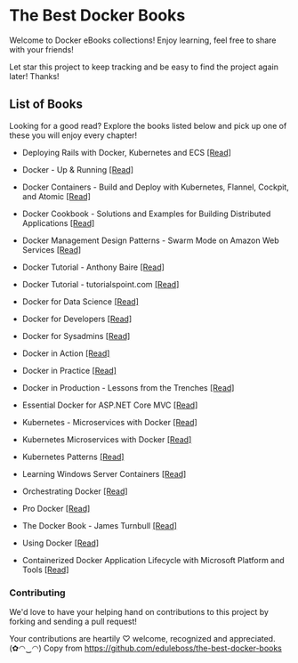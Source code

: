 # The Best Docker Books


Welcome to Docker eBooks collections! Enjoy learning, feel free to share with your friends!

Let star this project to keep tracking and be easy to find the project again later! Thanks!

## List of Books

Looking for a good read? Explore the books listed below and pick up one of these you will enjoy every chapter!

* Deploying Rails with Docker, Kubernetes and ECS [[Read]](/books/Deploying%20Rails%20with%20Docker%2C%20Kubernetes%20and%20ECS.pdf)

* Docker - Up & Running [[Read]](/books/Docker%20-%20Up%20%26%20Running.pdf)

* Docker Containers - Build and Deploy with Kubernetes, Flannel, Cockpit, and Atomic [[Read]](/books/Docker%20Containers%20-%20Build%20and%20Deploy%20with%20Kubernetes%2C%20Flannel%2C%20Cockpit%2C%20and%20Atomic.pdf)

* Docker Cookbook - Solutions and Examples for Building Distributed Applications [[Read]](/books/Docker%20Cookbook%20-%20Solutions%20and%20Examples%20for%20Building%20Distributed%20Applications.pdf)

* Docker Management Design Patterns - Swarm Mode on Amazon Web Services [[Read]](/books/Docker%20Management%20Design%20Patterns%20-%20Swarm%20Mode%20on%20Amazon%20Web%20Services.pdf)

* Docker Tutorial - Anthony Baire [[Read]](/books/Docker%20Tutorial%20-%20Anthony%20Baire.pdf)

* Docker Tutorial - tutorialspoint.com [[Read]](/books/Docker%20Tutorial%20-%20tutorialspoint.com.pdf)

* Docker for Data Science [[Read]](/books/Docker%20for%20Data%20Science.pdf)

* Docker for Developers [[Read]](/books/Docker%20for%20Developers.pdf)

* Docker for Sysadmins [[Read]](/books/Docker%20for%20Sysadmins.pdf)

* Docker in Action [[Read]](/books/Docker%20in%20Action.pdf)

* Docker in Practice [[Read]](/books/Docker%20in%20Practice.pdf)

* Docker in Production - Lessons from the Trenches [[Read]](/books/Docker%20in%20Production%20-%20Lessons%20from%20the%20Trenches.pdf)

* Essential Docker for ASP.NET Core MVC [[Read]](/books/Essential%20Docker%20for%20ASP.NET%20Core%20MVC.pdf)

* Kubernetes - Microservices with Docker [[Read]](/books/Kubernetes%20-%20Microservices%20with%20Docker.pdf)

* Kubernetes Microservices with Docker [[Read]](/books/Kubernetes%20Microservices%20with%20Docker.pdf)

* Kubernetes Patterns [[Read]](/books/Kubernetes%20Patterns.pdf)

* Learning Windows Server Containers [[Read]](/books/Learning%20Windows%20Server%20Containers.pdf)

* Orchestrating Docker [[Read]](/books/Orchestrating%20Docker.pdf)

* Pro Docker [[Read]](/books/Pro%20Docker.pdf)

* The Docker Book - James Turnbull [[Read]](/books/The%20Docker%20Book%20-%20James%20Turnbull%20-%20v17.03.0.pdf)

* Using Docker [[Read]](/books/Using%20Docker.pdf)

* Containerized Docker Application Lifecycle with Microsoft Platform and Tools [[Read]](/books/Containerized%20Docker%20Application%20Lifecycle%20with%20Microsoft%20Platform%20and%20Tools.pdf)

### Contributing

We'd love to have your helping hand on contributions to this project by forking and sending a pull request!

Your contributions are heartily ♡ welcome, recognized and appreciated. (✿◠‿◠)
Copy from https://github.com/eduleboss/the-best-docker-books
